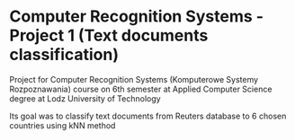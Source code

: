 # Computer Recognition Systems - Project 1 (Text documents classification)
Project for Computer Recognition Systems (Komputerowe Systemy Rozpoznawania) course on 6th semester at Applied Computer Science degree at Lodz University of Technology

Its goal was to classify text documents from Reuters database to 6 chosen countries using kNN method
